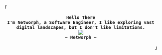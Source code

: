 
<p align="left"><strong><samp>「</samp></strong></p>
  <p align="center">
    <samp>
      <b>
        Hello There
      <br>
        I'm Networph, a Software Engineer, I like exploring vast digital landscapes, but I don't like limitations.
      </b>
      <br>
        <image src="https://readme-typing-svg.herokuapp.com?font=Iosevka&size=16&color=6791c9&center=true&width=410&height=45&lines=I+craft+innovative+and+efficient+solutions.">
      <br>
      <b>
        ~ Networph ~
      </b>
    </samp>
  </p>
<p align="right"><strong><samp>」</samp></strong></p>
